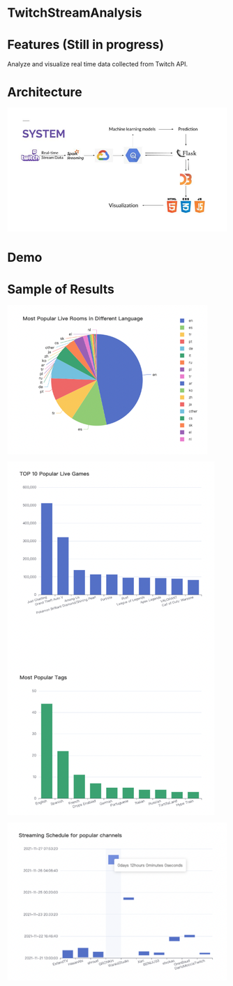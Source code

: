 # TwitchStreamAnalysis
# Features (Still in progress)
Analyze and visualize real time data collected from Twitch API.

# Architecture
![](StuffForREADME/architecture.jpg)


# Demo

# Sample of Results

![img.png](StuffForREADME/pieChart1.png)

![img.png](StuffForREADME/barChart.png)

![img_1.png](StuffForREADME/waterfall.png)